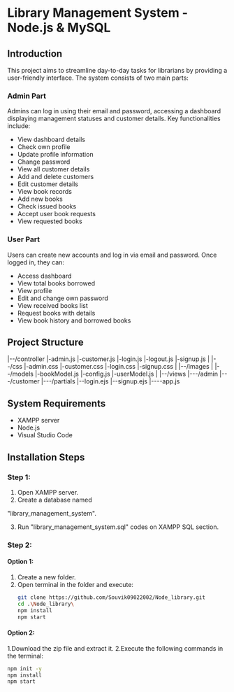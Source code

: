 # Library Management System - Node.js & MySQL

## Introduction

This project aims to streamline day-to-day tasks for librarians by providing a user-friendly interface. The system consists of two main parts:

### Admin Part

Admins can log in using their email and password, accessing a dashboard displaying management statuses and customer details. Key functionalities include:

- View dashboard details
- Check own profile
- Update profile information
- Change password
- View all customer details
- Add and delete customers
- Edit customer details
- View book records
- Add new books
- Check issued books
- Accept user book requests
- View requested books

### User Part

Users can create new accounts and log in via email and password. Once logged in, they can:

- Access dashboard
- View total books borrowed
- View profile
- Edit and change own password
- View received books list
- Request books with details
- View book history and borrowed books

## Project Structure

|--/controller
|-admin.js
|-customer.js
|-login.js
|-logout.js
|-signup.js
|
|--/css
|-admin.css
|-customer.css
|-login.css
|-signup.css
|
|--/images
|
|--/models
|-bookModel.js
|-config.js
|-userModel.js
|
|--/views
|---/admin
|---/customer
|---/partials
|--login.ejs
|--signup.ejs
|----app.js
## System Requirements

- XAMPP server
- Node.js
- Visual Studio Code

## Installation Steps

### Step 1:

1. Open XAMPP server.
2. Create a database named 
 
 "library_management_system".

3. Run "library_management_system.sql"  codes  on XAMPP SQL section.

### Step 2:

#### Option 1:

1. Create a new folder.
2. Open terminal in the folder and execute:
   ```sh
   git clone https://github.com/Souvik09022002/Node_library.git
   cd .\Node_library\
   npm install
   npm start
#### Option 2:
 1.Download the zip file and extract it.
 2.Execute the following commands in the terminal:
 ```sh
 npm init -y
 npm install
 npm start
